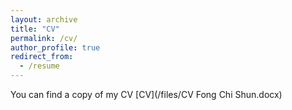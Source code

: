 ```yaml
---
layout: archive
title: "CV"
permalink: /cv/
author_profile: true
redirect_from:
  - /resume
---
```


You can find a copy of my CV [CV](/files/CV Fong Chi Shun.docx)

